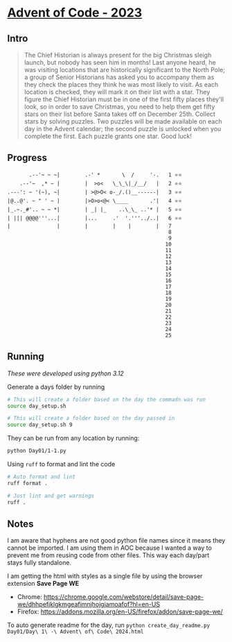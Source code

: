 # [Advent of Code - 2023](https://adventofcode.com/2023/)

## Intro

> The Chief Historian is always present for the big Christmas sleigh launch, but nobody has seen him in months! Last anyone heard, he was visiting locations that are historically significant to the North Pole; a group of Senior Historians has asked you to accompany them as they check the places they think he was most likely to visit.
> As each location is checked, they will mark it on their list with a star. They figure the Chief Historian must be in one of the first fifty places they'll look, so in order to save Christmas, you need to help them get fifty stars on their list before Santa takes off on December 25th.
> Collect stars by solving puzzles. Two puzzles will be made available on each day in the Advent calendar; the second puzzle is unlocked when you complete the first. Each puzzle grants one star. Good luck!


## Progress


           .--'~ ~ ~|        .-' *       \  /     '-.   1 ⭐️⭐️
        .--'~  ,* ~ |        |  >o<   \_\_\|_/__/   |   2 ⭐️⭐️
    .---': ~ '(~), ~|        | >@>O< o-_/.()__------|   3 ⭐️⭐️
    |@..@'. ~ " ' ~ |        |>O>o<@< \____       .'|   4 ⭐️⭐️
    |_.~._#'.. ~ ~ *|        | _| |_    ..\_\_ ..'* |   5 ⭐️⭐️
    | ||| @@@@'''...|        |...     .'  '.'''../..|   6 ⭐️⭐️
    |               |        |        |    |        |   7
                                                        8
                                                        9
                                                       10
                                                       11
                                                       12
                                                       13
                                                       14
                                                       15
                                                       16
                                                       17
                                                       18
                                                       19
                                                       20
                                                       21
                                                       22
                                                       23
                                                       24
                                                       25
    




## Running

_These were developed using python 3.12_

Generate a days folder by running

```bash
# This will create a folder based on the day the commadn was run
source day_setup.sh

# This will create a folder based on the day passed in
source day_setup.sh 9
```

They can be run from any location by running:

```bash
python Day01/1-1.py
```

Using `ruff` to format and lint the code

```bash
# Auto format and lint
ruff format .

# Just lint and get warnings
ruff .
```


## Notes

I am aware that hyphens are not good python file names since it means they cannot be imported. I am using them in AOC because I wanted a way to prevent me from reusing code from other files. This way each day/part stays fully standalone.

I am getting the html with styles as a single file by using the browser extension **Save Page WE**
- Chrome: https://chrome.google.com/webstore/detail/save-page-we/dhhpefjklgkmgeafimnjhojgjamoafof?hl=en-US
- Firefox: https://addons.mozilla.org/en-US/firefox/addon/save-page-we/

To auto generate readme for the day, run `python create_day_readme.py Day01/Day\ 1\ -\ Advent\ of\ Code\ 2024.html`
